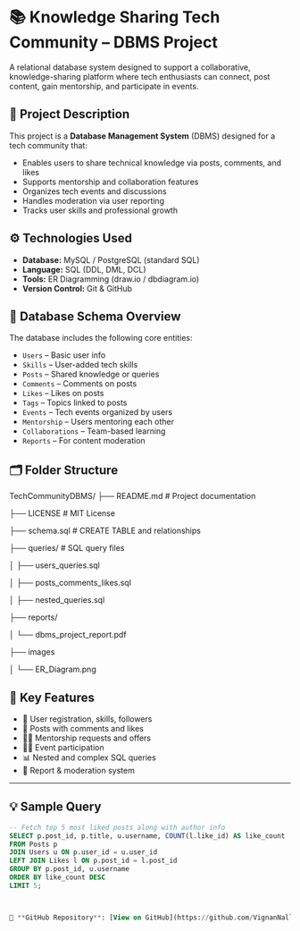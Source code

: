 # 📚 Knowledge Sharing Tech Community – DBMS Project

A relational database system designed to support a collaborative, knowledge-sharing platform where tech enthusiasts can connect, post content, gain mentorship, and participate in events.

## 📌 Project Description

This project is a **Database Management System** (DBMS) designed for a tech community that:
- Enables users to share technical knowledge via posts, comments, and likes
- Supports mentorship and collaboration features
- Organizes tech events and discussions
- Handles moderation via user reporting
- Tracks user skills and professional growth

## ⚙️ Technologies Used

- **Database:** MySQL / PostgreSQL (standard SQL)
- **Language:** SQL (DDL, DML, DCL)
- **Tools:** ER Diagramming (draw.io / dbdiagram.io)
- **Version Control:** Git & GitHub


## 🧱 Database Schema Overview

The database includes the following core entities:

- `Users` – Basic user info
- `Skills` – User-added tech skills
- `Posts` – Shared knowledge or queries
- `Comments` – Comments on posts
- `Likes` – Likes on posts
- `Tags` – Topics linked to posts
- `Events` – Tech events organized by users
- `Mentorship` – Users mentoring each other
- `Collaborations` – Team-based learning
- `Reports` – For content moderation

## 🗂️ Folder Structure
TechCommunityDBMS/
├── README.md # Project documentation

├── LICENSE # MIT License

├── schema.sql # CREATE TABLE and relationships

├── queries/ # SQL query files

│ ├── users_queries.sql

│ ├── posts_comments_likes.sql

│ ├── nested_queries.sql

├── reports/

│ └── dbms_project_report.pdf

├── images

│ └── ER_Diagram.png





## 🧠 Key Features

- 👥 User registration, skills, followers
- 📝 Posts with comments and likes
- 🧑‍🏫 Mentorship requests and offers
- 🧑‍💻 Event participation
- 📊 Nested and complex SQL queries
- 🚨 Report & moderation system

---

## 💡 Sample Query

```sql
-- Fetch top 5 most liked posts along with author info
SELECT p.post_id, p.title, u.username, COUNT(l.like_id) AS like_count
FROM Posts p
JOIN Users u ON p.user_id = u.user_id
LEFT JOIN Likes l ON p.post_id = l.post_id
GROUP BY p.post_id, u.username
ORDER BY like_count DESC
LIMIT 5;



📂 **GitHub Repository**: [View on GitHub](https://github.com/VignanNallani/KNOWLEDGE-SHARING-TECH-COMMUNITY)


